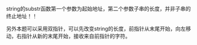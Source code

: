 string的substr函数第一个参数为起始地址，第二个参数子串的长度，并非子串的终止地址！！

另外本题可以采用双指针，可以先改变string的长度，前指针从末尾开始，向左移动，右指针从新的末尾开始，接收来自前指针的字符。